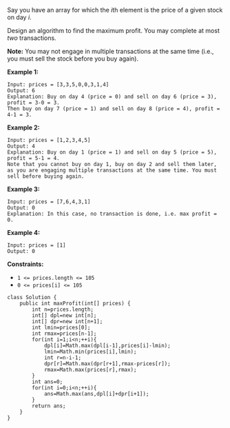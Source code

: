 Say you have an array for which the *i*th element is the price of a given stock on day *i*.

Design an algorithm to find the maximum profit. You may complete at most *two* transactions.

**Note:** You may not engage in multiple transactions at the same time (i.e., you must sell the stock before you buy again).

 

**Example 1:**

```
Input: prices = [3,3,5,0,0,3,1,4]
Output: 6
Explanation: Buy on day 4 (price = 0) and sell on day 6 (price = 3), profit = 3-0 = 3.
Then buy on day 7 (price = 1) and sell on day 8 (price = 4), profit = 4-1 = 3.
```

**Example 2:**

```
Input: prices = [1,2,3,4,5]
Output: 4
Explanation: Buy on day 1 (price = 1) and sell on day 5 (price = 5), profit = 5-1 = 4.
Note that you cannot buy on day 1, buy on day 2 and sell them later, as you are engaging multiple transactions at the same time. You must sell before buying again.
```

**Example 3:**

```
Input: prices = [7,6,4,3,1]
Output: 0
Explanation: In this case, no transaction is done, i.e. max profit = 0.
```

**Example 4:**

```
Input: prices = [1]
Output: 0
```

 

**Constraints:**

- `1 <= prices.length <= 105`
- `0 <= prices[i] <= 105`

```
class Solution {
    public int maxProfit(int[] prices) {
        int n=prices.length;
        int[] dpl=new int[n];
        int[] dpr=new int[n+1];
        int lmin=prices[0];
        int rmax=prices[n-1];
        for(int i=1;i<n;++i){
            dpl[i]=Math.max(dpl[i-1],prices[i]-lmin);
            lmin=Math.min(prices[i],lmin);
            int r=n-i-1;
            dpr[r]=Math.max(dpr[r+1],rmax-prices[r]);
            rmax=Math.max(prices[r],rmax);
        }
        int ans=0;
        for(int i=0;i<n;++i){
            ans=Math.max(ans,dpl[i]+dpr[i+1]);
        }
        return ans;
    }
}
```

